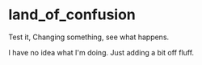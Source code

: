 # land_of_confusion
Test it, Changing something, see what happens.

I have no idea what I'm doing. Just adding a bit off fluff.